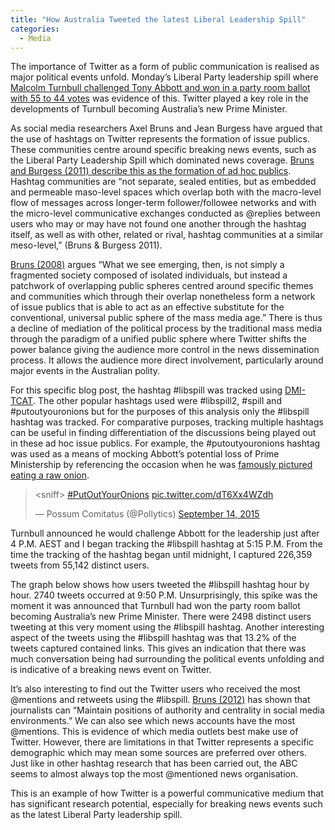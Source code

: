 ```yaml
---
title: "How Australia Tweeted the latest Liberal Leadership Spill"
categories:
  - Media
---
```

The importance of Twitter as a form of public communication is realised as major political events unfold. Monday&#8217;s Liberal Party leadership spill where [Malcolm Turnbull challenged Tony Abbott and won in a party room ballot with 55 to 44 votes](http://www.abc.net.au/news/2015-09-14/malcolm-turnbull-wins-liberal-leadership-ballot-over-tony-abbott/6775464) was evidence of this. Twitter played a key role in the developments of Turnbull becoming Australia&#8217;s new Prime Minister.

As social media researchers Axel Bruns and Jean Burgess have argued that the use of hashtags on Twitter represents the formation of issue publics. These communities centre around specific breaking news events, such as the Liberal Party Leadership Spill which dominated news coverage. [Bruns and Burgess (2011) describe this as the formation of ad hoc publics](http://snurb.info/files/2011/The%20Use%20of%20Twitter%20Hashtags%20in%20the%20Formation%20of%20Ad%20Hoc%20Publics%20(final).pdf). Hashtag communities are “not separate, sealed entities, but as embedded and permeable maso-level spaces which overlap both with the macro-level flow of messages across longer-term follower/followee networks and with the micro-level communicative exchanges conducted as @replies between users who may or may have not found one another through the hashtag itself, as well as with other, related or rival, hashtag communities at a similar meso-level,” (Bruns & Burgess 2011).

[Bruns (2008)](http://snurb.info/files/Life%20beyond%20the%20Public%20Sphere%20-%20Information%20Polity.pdf) argues “What we see emerging, then, is not simply a fragmented society composed of isolated individuals, but instead a patchwork of overlapping public spheres centred around specific themes and communities which through their overlap nonetheless form a network of issue publics that is able to act as an effective substitute for the conventional, universal public sphere of the mass media age.” There is thus a decline of mediation of the political process by the traditional mass media through the paradigm of a unified public sphere where Twitter shifts the power balance giving the audience more control in the news dissemination process. It allows the audience more direct involvement, particularly around major events in the Australian polity.

For this specific blog post, the hashtag #libspill was tracked using [DMI-TCAT](https://github.com/digitalmethodsinitiative/dmi-tcat). The other popular hashtags used were #libspill2, #spill and #putoutyouronions but for the purposes of this analysis only the #libspill hashtag was tracked. For comparative purposes, tracking multiple hashtags can be useful in finding differentiation of the discussions being played out in these ad hoc issue publics. For example, the #putoutyouronions hashtag was used as a means of mocking Abbott&#8217;s potential loss of Prime Ministership by referencing the occasion when he was [famously pictured eating a raw onion](http://www.theage.com.au/federal-politics/political-news/tony-abbott-shocks-as-he-eats-a-raw-onion-whole-20150313-143syz.html).

<div class="center">

<blockquote class="twitter-tweet"><p lang="en" dir="ltr">&lt;sniff&gt; <a href="https://twitter.com/hashtag/PutOutYourOnions?src=hash&amp;ref_src=twsrc%5Etfw">#PutOutYourOnions</a> <a href="http://t.co/dT6Xx4WZdh">pic.twitter.com/dT6Xx4WZdh</a></p>&mdash; Possum Comitatus (@Pollytics) <a href="https://twitter.com/Pollytics/status/643320518481965056?ref_src=twsrc%5Etfw">September 14, 2015</a></blockquote> <script async src="https://platform.twitter.com/widgets.js" charset="utf-8"></script>

</div>

Turnbull announced he would challenge Abbott for the leadership just after 4 P.M. AEST and I began tracking the #libspill hashtag at 5:15 P.M. From the time the tracking of the hashtag began until midnight, I captured 226,359 tweets from 55,142 distinct users.

The graph below shows how users tweeted the #libspill hashtag hour by hour. 2740 tweets occurred at 9:50 P.M. Unsurprisingly, this spike was the moment it was announced that Turnbull had won the party room ballot becoming Australia&#8217;s new Prime Minister. There were 2498 distinct users tweeting at this very moment using the #libspill hashtag. Another interesting aspect of the tweets using the #libspill hashtag was that 13.2% of the tweets captured contained links. This gives an indication that there was much conversation being had surrounding the political events unfolding and is indicative of a breaking news event on Twitter.

It&#8217;s also interesting to find out the Twitter users who received the most @mentions and retweets using the #libspill. [Bruns (2012)](http://snurb.info/files/2012/A%20Chance%20for%20Diversity.pdf) has shown that journalists can &#8220;M<span style="font-weight: 400;">aintain positions of authority and centrality in social media environments.” We can also see which news accounts have the most @mentions. This is evidence of which media outlets best make use of Twitter. However, there are limitations in that Twitter represents a specific demographic which may mean some sources are preferred over others. Just like in other hashtag research that has been carried out, the ABC seems to almost always top the most @mentioned news organisation.</span>



This is an example of how Twitter is a powerful communicative medium that has significant research potential, especially for breaking news events such as the latest Liberal Party leadership spill.
